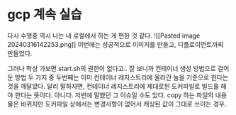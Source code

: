 # gcp 계속 실습
다시 수행중
역시 나는 내 로컬에서 하는 게 편한 것 같다.
![[Pasted image 20240316142253.png]]
이번에는 성공적으로 이미지를 만들고, 디플로이먼트까찌 만들었다.

그러나 막상 가보면 start.sh의 권한이 없다고..
잘 보니까 컨테이너 생성 방법으로 걸어둔 방법 두 가지 중 두번째는 이미 컨테이너 레지스트리에 올라간 놈을 기준으로 한다는 것을 깨달았다. 달리 말하자면, 컨테이너 레지스트리에 제대로된 도커파일로 빌드를 해야 한다는 뜻이다.
아니다. 저번에 말했던 그 이슈일 수도 있다. copy 하는 파일의 내용물은 바뀌지만 도커파일 상에서는 변경사항이 없어서 캐싱된 값이 그대로 쓰이는 경우.
